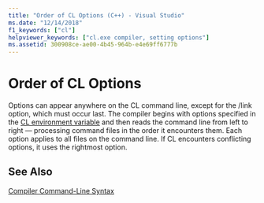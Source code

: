 ```yaml
---
title: "Order of CL Options (C++) - Visual Studio"
ms.date: "12/14/2018"
f1_keywords: ["cl"]
helpviewer_keywords: ["cl.exe compiler, setting options"]
ms.assetid: 300908ce-ae00-4b45-964b-e4e69ff6777b
---
```

# Order of CL Options

Options can appear anywhere on the CL command line, except for the /link option, which must occur last. The compiler begins with options specified in the [CL environment variable](cl-environment-variables.md) and then reads the command line from left to right — processing command files in the order it encounters them. Each option applies to all files on the command line. If CL encounters conflicting options, it uses the rightmost option.

## See Also

[Compiler Command-Line Syntax](compiler-command-line-syntax.md)